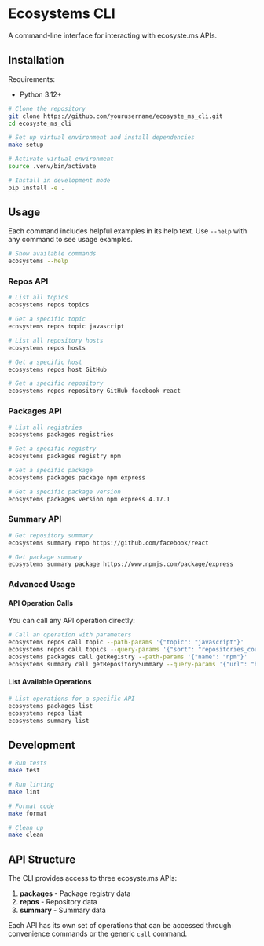 # Ecosystems CLI

A command-line interface for interacting with ecosyste.ms APIs.

## Installation

Requirements:
- Python 3.12+

```bash
# Clone the repository
git clone https://github.com/yourusername/ecosyste_ms_cli.git
cd ecosyste_ms_cli

# Set up virtual environment and install dependencies
make setup

# Activate virtual environment
source .venv/bin/activate

# Install in development mode
pip install -e .
```

## Usage

Each command includes helpful examples in its help text. Use `--help` with any command to see usage examples.

```bash
# Show available commands
ecosystems --help
```

### Repos API

```bash
# List all topics
ecosystems repos topics

# Get a specific topic
ecosystems repos topic javascript

# List all repository hosts
ecosystems repos hosts

# Get a specific host
ecosystems repos host GitHub

# Get a specific repository
ecosystems repos repository GitHub facebook react
```

### Packages API

```bash
# List all registries
ecosystems packages registries

# Get a specific registry
ecosystems packages registry npm

# Get a specific package
ecosystems packages package npm express

# Get a specific package version
ecosystems packages version npm express 4.17.1
```

### Summary API

```bash
# Get repository summary
ecosystems summary repo https://github.com/facebook/react

# Get package summary
ecosystems summary package https://www.npmjs.com/package/express
```

### Advanced Usage

#### API Operation Calls

You can call any API operation directly:

```bash
# Call an operation with parameters
ecosystems repos call topic --path-params '{"topic": "javascript"}'
ecosystems repos call topics --query-params '{"sort": "repositories_count"}'
ecosystems packages call getRegistry --path-params '{"name": "npm"}'
ecosystems summary call getRepositorySummary --query-params '{"url": "https://github.com/facebook/react"}'
```

#### List Available Operations

```bash
# List operations for a specific API
ecosystems packages list
ecosystems repos list
ecosystems summary list
```

## Development

```bash
# Run tests
make test

# Run linting
make lint

# Format code
make format

# Clean up
make clean
```

## API Structure

The CLI provides access to three ecosyste.ms APIs:

1. **packages** - Package registry data
2. **repos** - Repository data
3. **summary** - Summary data

Each API has its own set of operations that can be accessed through convenience commands or the generic `call` command.

